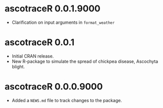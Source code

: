 # ascotraceR 0.0.1.9000

* Clarification on input arguments in `format_weather`

# ascotraceR 0.0.1

* Initial CRAN release.
* New R-package to simulate the spread of chickpea disease, Ascochyta blight.

# ascotraceR 0.0.0.9000

* Added a `NEWS.md` file to track changes to the package.
